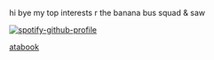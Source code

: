 hi bye
my top interests r the banana bus squad & saw


[![spotify-github-profile](https://spotify-github-profile.kittinanx.com/api/view?uid=31ccuakfop2nbrlfgknd5fracn3i&cover_image=true&theme=natemoo-re&show_offline=false&background_color=121212&interchange=true&bar_color=fbfbfb&bar_color_cover=false)](https://github.com/kittinan/spotify-github-profile)

[atabook](https://bombtrack.atabook.org/)
